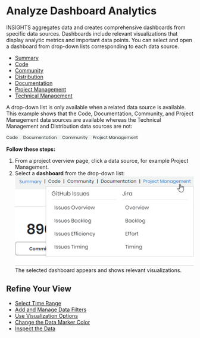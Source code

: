 # Analyze Dashboard Analytics

INSIGHTS aggregates data and creates comprehensive dashboards from specific data sources. Dashboards include relevant visualizations that display analytic metrics and important data points. You can select and open a dashboard from drop-down lists corresponding to each data source.

* [Summary](../view-dashboard-catalog-of-a-project/summary.md)
* [Code](../view-dashboard-catalog-of-a-project/source-control/)
* [Community](../view-dashboard-catalog-of-a-project/chat-room/)
* [Distribution](../view-dashboard-catalog-of-a-project/registry/)
* [Documentation](../view-dashboard-catalog-of-a-project/documentation/)
* [Project Management](../view-dashboard-catalog-of-a-project/project-management/)
* [Technical Management](../view-dashboard-catalog-of-a-project/technical-management/)

A drop-down list is only available when a related data source is available. This example shows that the Code, Documentation, Community, and Project Management data sources are available whereas the Technical Management and Distribution data sources are not: 

![](../../../.gitbook/assets/18088135.png)

**Follow these steps:**

1. From a project overview page, click a data source, for example Project Management.
2. Select a **dashboard** from the drop-down list:  ![](../../../.gitbook/assets/18088134.png) The selected dashboard appears and shows relevant visualizations.

## Refine Your View <a id="ViewDashboardAnalytics-RefineYourView"></a>

* [Select Time Range](select-time-range.md)
* [Add and Manage Data Filters](add-and-manage-data-filters.md)
* [Use Visualization Options](use-visualization-options.md)
* [Change the Data Marker Color](change-the-data-marker-color.md)
* [Inspect the Data](inspect-the-data.md)

